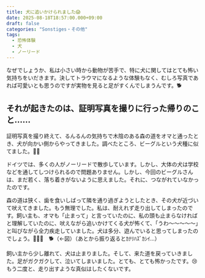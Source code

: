 ```yaml
---
title: 犬に追いかけられました😱
date: 2025-08-18T18:57:00.000+09:00
draft: false
categories: "Sonstiges・その他"
tags:
  - 恐怖体験
  - 犬
  - ノーリード
---
```


なぜでしょうか、私は小さい時から動物が苦手で、特に犬に関してはとても怖い気持ちをいだきます。決してトラウマになるような体験もなく、むしろ写真であれば可愛いとも思うのですが実物を見ると足がすくんでしまうんです。🐕

## それが起きたのは、証明写真を撮りに行った帰りのこと……

証明写真を撮り終えて、るんるんの気持ちで木陰のある森の道をオマと通ったとき、犬が向かい側からやってきました。調べたところ、ビーグルという犬種に似てました。🐕‍🦺

ドイツでは、多くの人がノーリードで散歩しています。しかし、大体の犬は学校などを通してしつけられるので問題ありません。しかし、今回のビーグルさんは、まだ若く、落ち着きがないように思えました。それに、つながれていなかったのです。

森の道は狭く、歯を食いしばって隣を通り過ぎようとしたとき、その犬が近づいて吠えてきました。もう無理でした。私は、耐えれず走り出してしまったのです。飼い主も、オマも「止まって」と言っていたのに、私の頭も止まらなければと理解していたのに、吠えながら追いかけてくる犬が怖くて、「うわ〜〜〜〜〜」と叫びながら全力疾走していました。犬は多分、遊んでいると思ってしまったのでしょう。🏃‍♀💨　🐕（←図）（あとから振り返るとｶﾅﾘﾊｽﾞｶｼｲ…）

飼い主から少し離れて、犬は止まりました。そして、来た道を戻っていきました。足がガクガクして、泣いてしまいました。とても、とても怖かったです。😢もう二度と、走り出すような真似はしたくないです。
